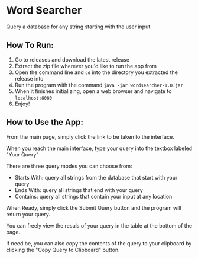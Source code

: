 # Word Searcher
Query a database for any string starting with the user input.

## How To Run:
1. Go to releases and download the latest release
2. Extract the zip file wherever you'd like to run the app from
3. Open the command line and `cd` into the directory you extracted the release into
4. Run the program with the command `java -jar wordsearcher-1.0.jar`
5. When it finishes initializing, open a web browser and navigate to `localhost:8080`
6. Enjoy!

## How to Use the App:
From the main page, simply click the link to be taken to the interface.

When you reach the main interface, type your query into the textbox labeled "Your Query"

There are three query modes you can choose from:
- Starts With: query all strings from the database that start with your query
- Ends With: query all strings that end with your query
- Contains: query all strings that contain your input at any location

When Ready, simply click the Submit Query button and the program will return your query.

You can freely view the resuls of your query in the table at the bottom of the page. 

If need be, you can also copy the contents of the query to your clipboard by clicking the "Copy Query to Clipboard" button.
